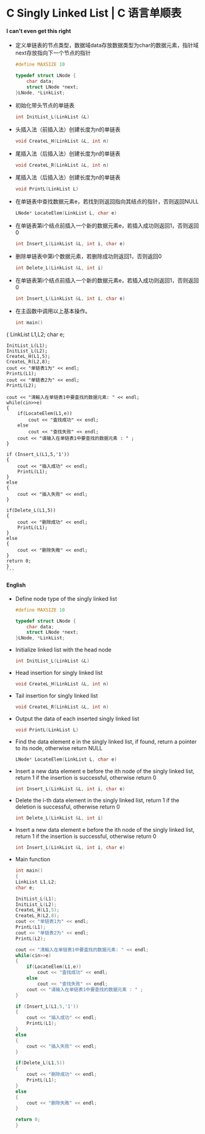 # C Singly Linked List | C 语言单顺表

#### I can't even get this right

* 定义单链表的节点类型，数据域data存放数据类型为char的数据元素，指针域next存放指向下一个节点的指针
    ```c
    #define MAXSIZE 10

    typedef struct LNode {
        char data;
        struct LNode *next;
    }LNode, *LinkList;
    ```
* 初始化带头节点的单链表
    ```c
    int InitList_L(LinkList &L)
    ```
* 头插入法（前插入法）创建长度为n的单链表
    ```c
    void CreateL_H(LinkList &L, int n)
    ```
* 尾插入法（后插入法）创建长度为n的单链表
    ```c
    void CreateL_R(LinkList &L, int n)
    ```
* 尾插入法（后插入法）创建长度为n的单链表
    ```c
    void PrintL(LinkList L)
    ```
* 在单链表中查找数据元素e，若找到则返回指向其结点的指针，否则返回NULL
    ```c
    LNode* LocateElem(LinkList L, char e)
    ```
* 在单链表第i个结点前插入一个新的数据元素e，若插入成功则返回1，否则返回0
    ```c
    int Insert_L(LinkList &L, int i, char e)
    ```
* 删除单链表中第i个数据元素，若删除成功则返回1，否则返回0
    ```c
    int Delete_L(LinkList &L, int i)
    ```
* 在单链表第i个结点前插入一个新的数据元素e，若插入成功则返回1，否则返回0
    ```c
    int Insert_L(LinkList &L, int i, char e)
    ```
* 在主函数中调用以上基本操作。
    ```c
    int main()
{
    LinkList L1,L2;
    char e;

    InitList_L(L1);
    InitList_L(L2);
    CreateL_H(L1,5);
    CreateL_R(L2,8);
    cout << "单链表1为" << endl;
    PrintL(L1);
    cout << "单链表2为" << endl;
    PrintL(L2);

    cout << "清輸入在单链表1中要査找的数据元素: " << endl;
    while(cin>>e)
    {
        if(LocateElem(L1,e))
            cout << "査找成功" << endl;
        else
            cout << "查找失败" << endl;
        cout << "请输入在单链表1中要查找的数据元素 : " ;
    }

    if (Insert_L(L1,5,'1'))
    {
        cout << "插入成功" << endl;
        PrintL(L1);
    }
    else
    {
        cout << "插入失败" << endl;
    }

    if(Delete_L(L1,5))
    {
        cout << "删除成功" << endl;
        PrintL(L1);
    }
    else
    {
        cout << "删除失敗" << endl;
    }
    return 0;
    }
    ```

#### English
* Define node type of the singly linked list
    ```c
    #define MAXSIZE 10

    typedef struct LNode {
        char data;
        struct LNode *next;
    }LNode, *LinkList;
    ```
* Initialize linked list with the head node
    ```c
    int InitList_L(LinkList &L)
    ```
* Head insertion for singly linked list
    ```c
    void CreateL_H(LinkList &L, int n)
    ```
* Tail insertion for singly linked list
    ```c
    void CreateL_R(LinkList &L, int n)
    ```
* Output the data of each inserted singly linked list
    ```c
    void PrintL(LinkList L)
    ```
* Find the data element e in the singly linked list, if found, return a pointer to its node, otherwise return NULL
    ```c
    LNode* LocateElem(LinkList L, char e)
    ```
* Insert a new data element e before the ith node of the singly linked list, return 1 if the insertion is successful, otherwise return 0
    ```c
    int Insert_L(LinkList &L, int i, char e)
    ```
* Delete the i-th data element in the singly linked list, return 1 if the deletion is successful, otherwise return 0
    ```c
    int Delete_L(LinkList &L, int i)
    ```
* Insert a new data element e before the ith node of the singly linked list, return 1 if the insertion is successful, otherwise return 0
    ```c
    int Insert_L(LinkList &L, int i, char e)
    ```
* Main function
    ```c
    int main()
    {
    LinkList L1,L2;
    char e;

    InitList_L(L1);
    InitList_L(L2);
    CreateL_H(L1,5);
    CreateL_R(L2,8);
    cout << "单链表1为" << endl;
    PrintL(L1);
    cout << "单链表2为" << endl;
    PrintL(L2);

    cout << "清輸入在单链表1中要査找的数据元素: " << endl;
    while(cin>>e)
    {
        if(LocateElem(L1,e))
            cout << "査找成功" << endl;
        else
            cout << "查找失败" << endl;
        cout << "请输入在单链表1中要查找的数据元素 : " ;
    }

    if (Insert_L(L1,5,'1'))
    {
        cout << "插入成功" << endl;
        PrintL(L1);
    }
    else
    {
        cout << "插入失败" << endl;
    }

    if(Delete_L(L1,5))
    {
        cout << "删除成功" << endl;
        PrintL(L1);
    }
    else
    {
        cout << "删除失敗" << endl;
    }

    return 0;
    }
    ```

